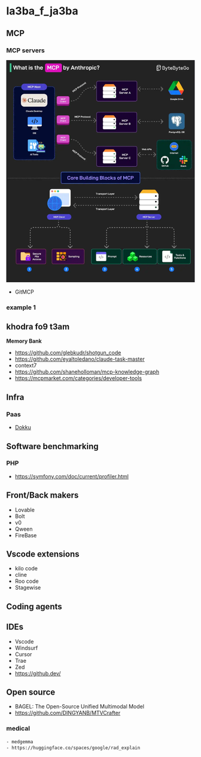 # la3ba_f_ja3ba


## MCP

### MCP servers
![dd](images/MCP.webp)

- GitMCP

### example 1


## khodra fo9 t3am

**Memory Bank**
- https://github.com/glebkudr/shotgun_code
- https://github.com/eyaltoledano/claude-task-master
- context7
- https://github.com/shaneholloman/mcp-knowledge-graph
- https://mcpmarket.com/categories/developer-tools


## Infra

### Paas
   - [Dokku](https://github.com/dokku/dokku)

## Software benchmarking

### PHP
   - https://symfony.com/doc/current/profiler.html


## Front/Back makers

- Lovable
- Bolt
- v0
- Qween
- FireBase



## Vscode extensions

- kilo code
- cline
- Roo code
- Stagewise
  

## Coding agents


## IDEs

- Vscode
- Windsurf
- Cursor
- Trae
- Zed
- https://github.dev/

## Open source

- BAGEL: The Open-Source Unified Multimodal Model
- https://github.com/DINGYANB/MTVCrafter
### medical
    - medgemma
    - https://huggingface.co/spaces/google/rad_explain
  
